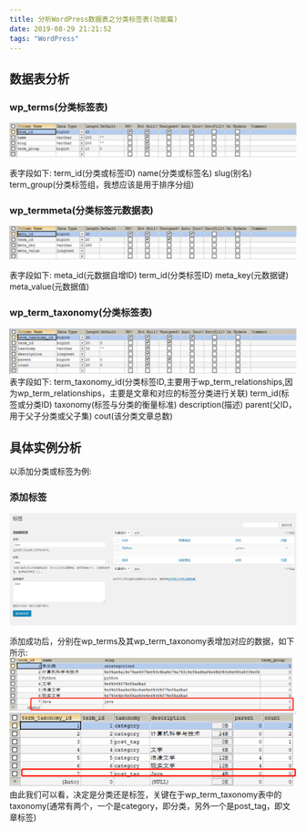 ```yaml
---
title: 分析WordPress数据表之分类标签表(功能篇)
date: 2019-08-29 21:21:52
tags: "WordPress"
---
```


## 数据表分析

### wp_terms(分类标签表)
![图一](分析WordPress数据表之分类标签表-功能篇/01.png)
<!--more-->
表字段如下:
term_id(分类或标签ID)
name(分类或标签名)
slug(别名)
term_group(分类标签组，我想应该是用于排序分组)

### wp_termmeta(分类标签元数据表)
![图二](分析WordPress数据表之分类标签表-功能篇/02.png)

表字段如下:
meta_id(元数据自增ID)
term_id(分类标签ID)
meta_key(元数据键)
meta_value(元数据值)


### wp_term_taxonomy(分类标签表)
![图三](分析WordPress数据表之分类标签表-功能篇/03.png)
表字段如下:
term_taxonomy_id(分类标签ID,主要用于wp_term_relationships,因为wp_term_relationships，主要是文章和对应的标签分类进行关联)
term_id(标签或分类ID)
taxonomy(标签与分类的衡量标准)
description(描述)
parent(父ID，用于父子分类或父子集)
cout(该分类文章总数)


## 具体实例分析

以添加分类或标签为例:

### 添加标签
![图一](分析WordPress数据表之分类标签表-功能篇/04.png)

添加成功后，分别在wp_terms及其wp_term_taxonomy表增加对应的数据，如下所示:
![图二](分析WordPress数据表之分类标签表-功能篇/05.png)
![图三](分析WordPress数据表之分类标签表-功能篇/06.png)
由此我们可以看，决定是分类还是标签，关键在于wp_term_taxonomy表中的taxonomy(通常有两个，一个是category，即分类，另外一个是post_tag，即文章标签)


